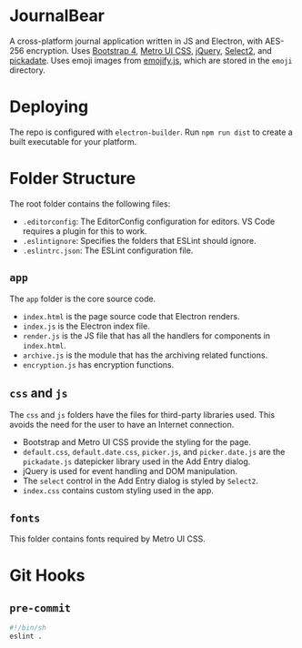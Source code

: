 # JournalBear
A cross-platform journal application written in JS and Electron, with AES-256 encryption. Uses [Bootstrap 4](http://getbootstrap.com/), [Metro UI CSS](https://metroui.org.ua/), [jQuery](https://jquery.com/), [Select2](https://select2.github.io/), and [pickadate](https://github.com/amsul/pickadate.js). Uses emoji images from [emojify.js](https://github.com/emojione/emojify.js), which are stored in the `emoji` directory.

# Deploying
The repo is configured with `electron-builder`. Run `npm run dist` to create a built executable for your platform.

# Folder Structure
The root folder contains the following files:
* `.editorconfig`: The EditorConfig configuration for editors. VS Code requires a plugin for this to work.
* `.eslintignore`: Specifies the folders that ESLint should ignore.
* `.eslintrc.json`: The ESLint configuration file.

## `app`
The `app` folder is the core source code.
* `index.html` is the page source code that Electron renders.
* `index.js` is the Electron index file.
* `render.js` is the JS file that has all the handlers for components in `index.html`.
* `archive.js` is the module that has the archiving related functions.
* `encryption.js` has encryption functions.

## `css` and `js`
The `css` and `js` folders have the files for third-party libraries used. This avoids the need for the user to have an Internet connection.
* Bootstrap and Metro UI CSS provide the styling for the page.
* `default.css`, `default.date.css`, `picker.js`, and `picker.date.js` are the `pickadate.js` datepicker library used in the Add Entry dialog.
* jQuery is used for event handling and DOM manipulation.
* The `select` control in the Add Entry dialog is styled by `Select2`.
* `index.css` contains custom styling used in the app.

## `fonts`
This folder contains fonts required by Metro UI CSS.

# Git Hooks

## `pre-commit`
```sh
#!/bin/sh
eslint .
```

